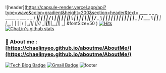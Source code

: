 ![header](https://capsule-render.vercel.app/api?type=wave&color=gradient&height=200&section=header&text=  ____  _   _     _     _____  _      ___  _   _ 
 / ___|| | | |   / \   | ____|| |    |_ _|| \ | |
| |    | |_| |  / _ \  |  _|  | |     | | |  \| |
| |___ |  _  | / ___ \ | |___ | |___  | | | |\  |
 \____||_| |_|/_/   \_\|_____||_____||___||_| \_|
                                                 &fontSize=50
)
[![Hits](https://hits.seeyoufarm.com/api/count/incr/badge.svg?url=https%3A%2F%2Fgithub.com%2FChaeLinYeo&count_bg=%2379C83D&title_bg=%23555555&icon=&icon_color=%23E7E7E7&title=hits&edge_flat=false)](https://hits.seeyoufarm.com)<br>
[![ChaLin's github stats](https://github-readme-stats.vercel.app/api?username=ChaeLinYeo)](https://github.com/anuraghazra/github-readme-stats)
### 💬 About me : [https://chaelinyeo.github.io/aboutme/AboutMe/](https://chaelinyeo.github.io/aboutme/AboutMe/)
<!--
**ChaeLinYeo/ChaeLinYeo** is a ✨ _special_ ✨ repository because its `README.md` (this file) appears on your GitHub profile.
Here are some ideas to get you started:

- 🔭 I’m currently working on ...
- 🌱 I’m currently learning ...
- 👯 I’m looking to collaborate on ...
- 🤔 I’m looking for help with ...
- 💬 Ask me about ...
- 📫 How to reach me: ...
- 😄 Pronouns: ...
- ⚡ Fun fact: ...
-->
[![Tech Blog Badge](http://img.shields.io/badge/-Tech%20blog-black?style=flat-square&logo=github&link=https://zzsza.github.io/)](https://chaelinyeo.github.io/)
[![Gmail Badge](https://img.shields.io/badge/Gmail-d14836?style=flat-square&logo=Gmail&logoColor=white&link=mailto:snugyun01@gmail.com)](mailto:gomgomtoto@gmail.com)
![footer](https://capsule-render.vercel.app/api?type=wave&color=gradient&height=200&section=footer)
